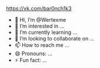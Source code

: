 https://vk.com/bar0nch1k3

- 👋 Hi, I’m @Wertexme
- 👀 I’m interested in ...
- 🌱 I’m currently learning ...
- 💞️ I’m looking to collaborate on ...
- 📫 How to reach me ...
- 😄 Pronouns: ...
- ⚡ Fun fact: ...

<!---
Wertexme/Wertexme is a ✨ special ✨ repository because its `README.md` (this file) appears on your GitHub profile.
You can click the Preview link to take a look at your changes.
--->
